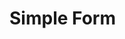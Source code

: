 <script setup>
import App from '../../../examples/simple-form/App.vue';
</script>

# Simple Form

<App/>